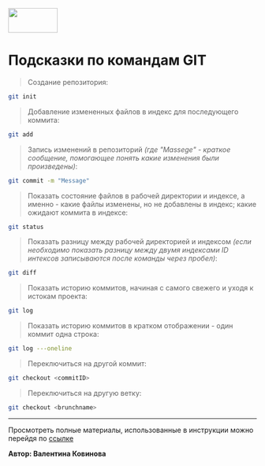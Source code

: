<img src="https://jf-balio.pt/img/how-tos/35/what-is-git-bash-how-install-it-windows.jpg" width="100" height="50">

# Подсказки по командам GIT

>Создание репозитория:
```sh
git init
```
>Добавление измененных файлов в индекс для последующего коммита:
```sh
git add
```
>Запись изменений в репозиторий _(где "Massege" - краткое сообщение, помогающее понять какие изменения были произведены)_:
```sh
git commit -m "Message"
```
>Показать состояние файлов в рабочей директории и индексе, а именно - какие файлы изменены, но не добавлены в индекс; какие ожидают коммита в индексе:
```sh
git status
```
>Показать разницу между рабочей директорией и индексом _(если необходимо показать разницу между двумя индексами ID интексов записываются после команды через пробел)_:
```sh
git diff
```
>Показать историю коммитов, начиная с самого свежего и уходя к истокам проекта:
```sh
git log
```
>Показать историю коммитов в кратком отображении - один коммит одна строка:
```sh
git log ---oneline
```
>Переключиться на другой коммит:
```sh
git checkout <commitID>
```
>Переключиться на другую ветку:
```sh
git checkout <brunchname>
```

___

Просмотреть полные материалы, использованные в инструкции можно перейдя по [ссылке](https://proglib.io/p/git-cheatsheet "https://proglib.io/p/git-cheatsheet")

**Автор: Валентина Ковинова**